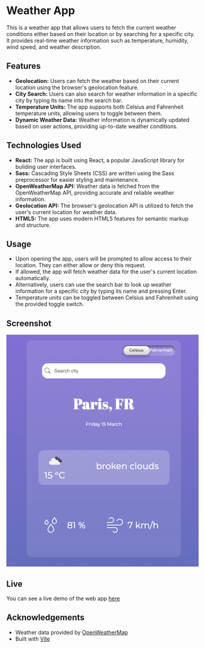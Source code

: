 # Weather App

This is a weather app that allows users to fetch the current weather conditions either based on their location or by searching for a specific city. It provides real-time weather information such as temperature, humidity, wind speed, and weather description.

## Features

- **Geolocation:** Users can fetch the weather based on their current location using the browser's geolocation feature.
- **City Search:** Users can also search for weather information in a specific city by typing its name into the search bar.
- **Temperature Units:** The app supports both Celsius and Fahrenheit temperature units, allowing users to toggle between them.
- **Dynamic Weather Data:** Weather information is dynamically updated based on user actions, providing up-to-date weather conditions.

## Technologies Used

- **React:** The app is built using React, a popular JavaScript library for building user interfaces.
- **Sass:** Cascading Style Sheets (CSS) are written using the Sass preprocessor for easier styling and maintenance.
- **OpenWeatherMap API:** Weather data is fetched from the OpenWeatherMap API, providing accurate and reliable weather information.
- **Geolocation API:** The browser's geolocation API is utilized to fetch the user's current location for weather data.
- **HTML5:** The app uses modern HTML5 features for semantic markup and structure.

## Usage

- Upon opening the app, users will be prompted to allow access to their location. They can either allow or deny this request.
- If allowed, the app will fetch weather data for the user's current location automatically.
- Alternatively, users can use the search bar to look up weather information for a specific city by typing its name and pressing Enter.
- Temperature units can be toggled between Celsius and Fahrenheit using the provided toggle switch.

## Screenshot

<img src="https://github.com/MadalenaBastakou/weather-app/blob/main/public/weather-app-vite.png"/>

## Live

You can see a live demo of the web app [here](https://weather-app-react-vite143.netlify.app/)

## Acknowledgements

- Weather data provided by [OpenWeatherMap](https://openweathermap.org/)
- Built with [Vite](https://vitejs.dev/)
